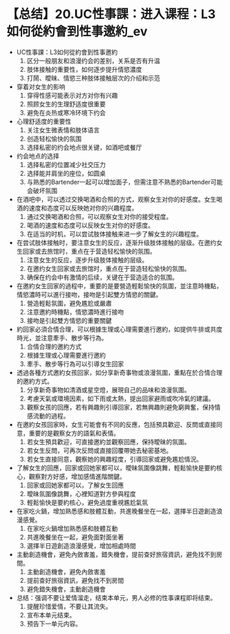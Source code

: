 # 【总结】20.UC性事課：进入课程：L3如何從約會到性事邀約_ev

-   UC性事課：L3如何從約會到性事邀約
    1.  区分一般朋友和浪漫约会的差别，关系是否有升温
    2.  肢体接触的重要性，如何逐步提升情慾濃度
    3.  打鬧、曖昧、情慾三种肢体接触层次的介绍和示范
-   穿着对女生的影响
    1.  穿得性感可能表示对方对你有兴趣
    2.  照顾女生的生理舒适度很重要
    3.  避免在炎热或寒冷环境下约会
-   心理舒适度的重要性
    1.  关注女生微表情和肢体语言
    2.  创造轻松愉快的氛围
    3.  选择私密的约会地点很关键，如酒吧或餐厅
-   约会地点的选择
    1.  选择私密的位置减少社交压力
    2.  选择能并肩坐的座位，如圆桌
    3.  与熟悉的Bartender一起可以增加面子，但需注意不熟悉的Bartender可能会破坏氛围
-   在酒吧中，可以透过交换喝酒和合照的方式，观察女生对你的好感度。女生喝酒的速度和态度可以反映她对你的兴趣程度。
    1.  通过交换喝酒和合照，可以观察女生对你的接受程度。
    2.  喝酒的速度和态度可以反映女生对你的好感度。
    3.  在适当的时机，可以尝试肢体接触来进一步了解女生的兴趣程度。
-   在尝试肢体接触时，要注意女生的反应，逐渐升级肢体接触的层级。在邀约女生回家或去旅馆时，重点在于营造轻松愉快的氛围。
    1.  注意女生的反应，逐步升级肢体接触的层级。
    2.  在邀约女生回家或去旅馆时，重点在于营造轻松愉快的氛围。
    3.  确保在约会中有激情的后续，关键在于营造适合的氛围。
-   在邀約女生回家的過程中，重要的是要營造輕鬆愉快的氛圍，並注意時機點，情慾濃時可以進行接吻，接吻是引起雙方情慾的關鍵。
    1.  營造輕鬆氛圍，避免尷尬或嚴肅
    2.  注意邀約時機點，情慾濃時進行接吻
    3.  接吻是引起雙方情慾的重要關鍵
-   約回家必須合情合理，可以根據生理或心理需要進行邀約，如提供牛排或共度時光，並注意牽手、散步等行為。
    1.  合情合理的邀約方式
    2.  根據生理或心理需要進行邀約
    3.  牽手、散步等行為可以引導女生回家
-   透過各種方式邀約女孩回家，如分享新奇事物或浪漫氛圍，重點在於合情合理的邀約方式。
    1.  分享新奇事物如清酒或星空燈，展現自己的品味和浪漫氛圍。
    2.  考慮天氣或環境因素，如下雨或太熱，提出回家避雨或吹冷氣的建議。
    3.  觀察女孩的回應，若有興趣則引導回家，若無興趣則避免窮興奮，保持情感流動的過程。
-   在邀約女孩回家時，女生可能會有不同的反應，包括預具歡迎、反問或直接同意，重要的是觀察女方的語氣和表情。
    1.  若女生預具歡迎，可直接邀約並觀察回應，保持曖昧的氛圍。
    2.  若女生反問，可再次反問或直接回覆帶她去秘密基地。
    3.  若女生直接同意，觀察她的興趣程度，引導回家或避免尷尬情況。
-   了解女生的回應，回家或回她家都可以，曖昧氛圍像跳舞，輕鬆愉快是要約核心，觀察對方好感，增加感情進階關鍵。
    1.  回家或回她家都可以，了解女生回應
    2.  曖昧氛圍像跳舞，心裡知道對方參與程度
    3.  輕鬆愉快是要約核心，避免過度重視尷尬氣氛
-   在家吃火鍋，增加熟悉感和肢體互動，共進晚餐坐在一起，選擇半日遊創造浪漫感覺。
    1.  在家吃火鍋增加熟悉感和肢體互動
    2.  共進晚餐坐在一起，避免面對面坐著
    3.  選擇半日遊創造浪漫感覺，增加相處時間
-   主動創造機會，避免內斂害羞，錯失機會，提前查好旅宿資訊，避免找不到房間。
    1.  主動創造機會，避免內斂害羞
    2.  提前查好旅宿資訊，避免找不到房間
    3.  避免錯失機會，主動創造機會
-   总结：强调不要让爱情溜走，结束本单元，男人必修的性事课程即将结束。
    1.  提醒珍惜爱情，不要让其流失。
    2.  宣布本单元结束。
    3.  预告下一单元内容。